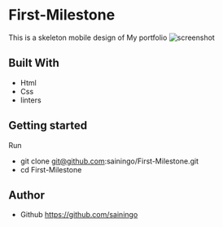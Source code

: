 # First-Milestone
This is a skeleton mobile design of My portfolio
![screenshot](https://user-images.githubusercontent.com/32932447/153258498-01ed1e39-331d-4f2b-92b7-1a9e3d26b79a.png)

## Built With
- Html
- Css
- linters
## Getting started
Run
- git clone git@github.com:sainingo/First-Milestone.git
- cd First-Milestone
## Author
- Github https://github.com/sainingo

